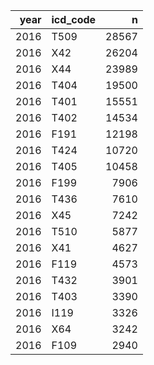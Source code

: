 | year|icd_code |     n|
|----:|:--------|-----:|
| 2016|T509     | 28567|
| 2016|X42      | 26204|
| 2016|X44      | 23989|
| 2016|T404     | 19500|
| 2016|T401     | 15551|
| 2016|T402     | 14534|
| 2016|F191     | 12198|
| 2016|T424     | 10720|
| 2016|T405     | 10458|
| 2016|F199     |  7906|
| 2016|T436     |  7610|
| 2016|X45      |  7242|
| 2016|T510     |  5877|
| 2016|X41      |  4627|
| 2016|F119     |  4573|
| 2016|T432     |  3901|
| 2016|T403     |  3390|
| 2016|I119     |  3326|
| 2016|X64      |  3242|
| 2016|F109     |  2940|
